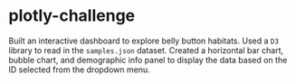 # plotly-challenge

Built an interactive dashboard to explore belly button habitats. Used a `D3` library to read in the `samples.json` dataset. Created a horizontal bar chart, bubble chart, and demographic info panel to display the data based on the ID selected from the dropdown menu.